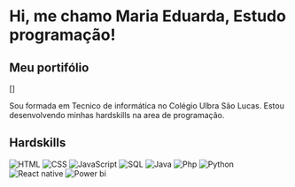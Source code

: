 # Hi, me chamo Maria Eduarda, Estudo programação!
## Meu portifólio 
[]

Sou formada em Tecnico de informática no Colégio Ulbra São Lucas.
Estou desenvolvendo minhas hardskills na area de programação.

## Hardskills
![HTML](https://img.icons8.com/?size=100&id=zRvbzAjx4VWY&format=png&color=000000)
![CSS](https://img.icons8.com/?size=100&id=8Y4JscIL3dtp&format=png&color=000000)
![JavaScript](https://img.icons8.com/?size=100&id=hyc5U7jNmtdy&format=png&color=000000)
![SQL](https://img.icons8.com/?size=100&id=r44Y9w09XkbW&format=png&color=000000)
![Java](https://img.icons8.com/?size=100&id=GgroWyMhJvY1&format=png&color=000000)
![Php](https://img.icons8.com/?size=100&id=cFo3H9x3CFd0&format=png&color=000000)
![Python](https://img.icons8.com/?size=100&id=lXPUSRCongH1&format=png&color=000000)
![React native](https://img.icons8.com/?size=100&id=Vra58PN2KmI5&format=png&color=000000)
![Power bi](https://img.icons8.com/?size=100&id=70667&format=png&color=000000)
